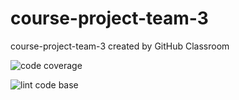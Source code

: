 # course-project-team-3
course-project-team-3 created by GitHub Classroom

![code coverage](https://img.shields.io/badge/coverage-100%25-brightgreen)

![lint code base](https://img.shields.io/badge/lint%20code%20base-passing%20locally-green)
